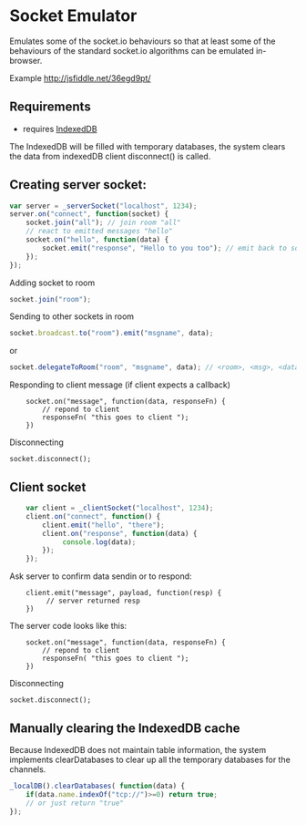 # Socket Emulator

Emulates some of the socket.io behaviours so that at least some of the behaviours of the standard socket.io algorithms can be emulated in-browser.

Example http://jsfiddle.net/36egd9pt/

## Requirements

- requires [IndexedDB](https://developer.mozilla.org/en-US/docs/Web/API/IndexedDB_API)

The IndexedDB will be filled with temporary databases, the system clears the data from indexedDB client disconnect() is called.

## Creating server socket:

```javascript
var server = _serverSocket("localhost", 1234);  
server.on("connect", function(socket) {
    socket.join("all"); // join room "all"
    // react to emitted messages "hello"
    socket.on("hello", function(data) {
        socket.emit("response", "Hello to you too"); // emit back to socket
    });
});
```

Adding socket to room

```javascript
socket.join("room");
```

Sending to other sockets in room

```javascript
socket.broadcast.to("room").emit("msgname", data);
```

or
```javascript
socket.delegateToRoom("room", "msgname", data); // <room>, <msg>, <data>
```

Responding to client message (if client expects a callback)

```
    socket.on("message", function(data, responseFn) {
        // repond to client
        responseFn( "this goes to client ");
    })
```

Disconnecting

```
socket.disconnect();
```

## Client socket
```javascript
    var client = _clientSocket("localhost", 1234);  
    client.on("connect", function() {
        client.emit("hello", "there");
        client.on("response", function(data) {
             console.log(data);
        });
    });
```

Ask server to confirm data sendin or to respond: 

```
    client.emit("message", payload, function(resp) {
         // server returned resp
    })
```

The server code looks like this:

```
    socket.on("message", function(data, responseFn) {
        // repond to client
        responseFn( "this goes to client ");
    })
```

Disconnecting

```
socket.disconnect();
```

## Manually clearing the IndexedDB cache

Because IndexedDB does not maintain table information, the system implements clearDatabases to
clear up all the temporary databases for the channels.

```javascript
_localDB().clearDatabases( function(data) {
    if(data.name.indexOf("tcp://")>=0) return true;
    // or just return "true"
});
```







